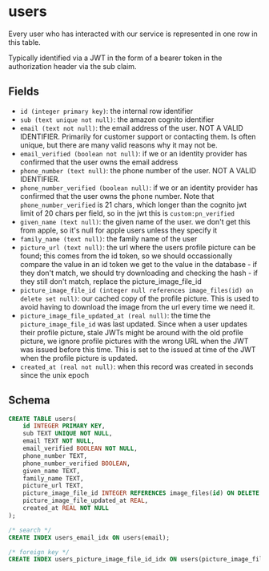 # users

Every user who has interacted with our service is represented in one row in this
table.

Typically identified via a JWT in the form of a bearer token in the
authorization header via the sub claim.

## Fields

-   `id (integer primary key)`: the internal row identifier
-   `sub (text unique not null)`: the amazon cognito identifier
-   `email (text not null)`: the email address of the user. NOT A VALID IDENTIFIER.
    Primarily for customer support or contacting them. Is often unique, but there are
    many valid reasons why it may not be.
-   `email_verified (boolean not null)`: if we or an identity provider has confirmed
    that the user owns the email address
-   `phone_number (text null)`: the phone number of the user. NOT A VALID IDENTIFIER.
-   `phone_number_verified (boolean null)`: if we or an identity provider has confirmed
    that the user owns the phone number. Note that `phone_number_verified` is 21 chars,
    which longer than the cognito jwt limit of 20 chars per field, so in the jwt this is
    `custom:pn_verified`
-   `given_name (text null)`: the given name of the user. we don't get this from apple,
    so it's null for apple users unless they specify it
-   `family_name (text null)`: the family name of the user
-   `picture_url (text null)`: the url where the users profile picture can be found;
    this comes from the id token, so we should occassionally compare the value in
    an id token we get to the value in the database - if they don't match, we should
    try downloading and checking the hash - if they still don't match, replace the
    picture_image_file_id
-   `picture_image_file_id (integer null references image_files(id) on delete set null)`:
    our cached copy of the profile picture. This is used to avoid having to
    download the image from the url every time we need it.
-   `picture_image_file_updated_at (real null)`: the time the `picture_image_file_id`
    was last updated. Since when a user updates their profile picture, stale
    JWTs might be around with the old profile picture, we ignore profile
    pictures with the wrong URL when the JWT was issued before this time.
    This is set to the issued at time of the JWT when the profile picture
    is updated.
-   `created_at (real not null)`: when this record was created in seconds since
    the unix epoch

## Schema

```sql
CREATE TABLE users(
    id INTEGER PRIMARY KEY,
    sub TEXT UNIQUE NOT NULL,
    email TEXT NOT NULL,
    email_verified BOOLEAN NOT NULL,
    phone_number TEXT,
    phone_number_verified BOOLEAN,
    given_name TEXT,
    family_name TEXT,
    picture_url TEXT,
    picture_image_file_id INTEGER REFERENCES image_files(id) ON DELETE SET NULL,
    picture_image_file_updated_at REAL,
    created_at REAL NOT NULL
);

/* search */
CREATE INDEX users_email_idx ON users(email);

/* foreign key */
CREATE INDEX users_picture_image_file_id_idx ON users(picture_image_file_id);
```
